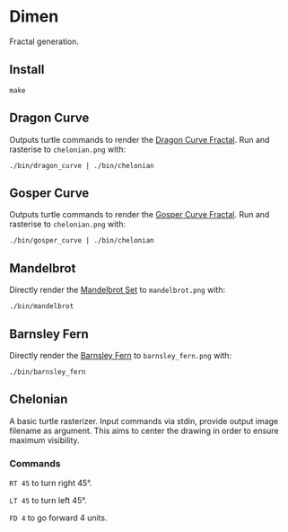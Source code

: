 # Dimen
Fractal generation.

## Install
```
make
```

## Dragon Curve
Outputs turtle commands to render the [Dragon Curve Fractal](http://en.wikipedia.org/wiki/Dragon_curve). Run and rasterise to `chelonian.png` with:

```
./bin/dragon_curve | ./bin/chelonian
```

## Gosper Curve
Outputs turtle commands to render the [Gosper Curve Fractal](https://en.wikipedia.org/wiki/Gosper_curve). Run and rasterise to `chelonian.png` with:

```
./bin/gosper_curve | ./bin/chelonian
```

## Mandelbrot
Directly render the [Mandelbrot Set](https://en.wikipedia.org/wiki/Mandelbrot_set) to `mandelbrot.png` with:

```
./bin/mandelbrot
```

## Barnsley Fern
Directly render the [Barnsley Fern](https://en.wikipedia.org/wiki/Barnsley_fern) to `barnsley_fern.png` with:

```
./bin/barnsley_fern
```

## Chelonian
A basic turtle rasterizer. Input commands via stdin, provide output image filename as argument. This aims to center the drawing in order to ensure maximum visibility.

### Commands
`RT 45` to turn right 45°.

`LT 45` to turn left 45°.

`FD 4` to go forward 4 units.
